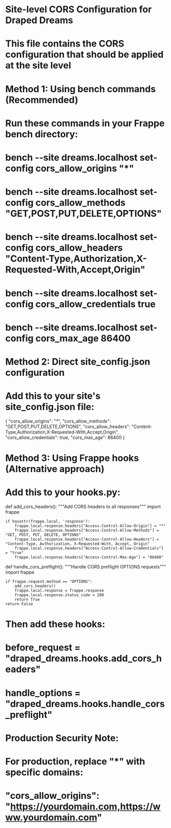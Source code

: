 # Site-level CORS Configuration for Draped Dreams
# This file contains the CORS configuration that should be applied at the site level

# Method 1: Using bench commands (Recommended)
# Run these commands in your Frappe bench directory:

# bench --site dreams.localhost set-config cors_allow_origins "*"
# bench --site dreams.localhost set-config cors_allow_methods "GET,POST,PUT,DELETE,OPTIONS"
# bench --site dreams.localhost set-config cors_allow_headers "Content-Type,Authorization,X-Requested-With,Accept,Origin"
# bench --site dreams.localhost set-config cors_allow_credentials true
# bench --site dreams.localhost set-config cors_max_age 86400

# Method 2: Direct site_config.json configuration
# Add this to your site's site_config.json file:

{
    "cors_allow_origins": "*",
    "cors_allow_methods": "GET,POST,PUT,DELETE,OPTIONS",
    "cors_allow_headers": "Content-Type,Authorization,X-Requested-With,Accept,Origin",
    "cors_allow_credentials": true,
    "cors_max_age": 86400
}

# Method 3: Using Frappe hooks (Alternative approach)
# Add this to your hooks.py:

def add_cors_headers():
    """Add CORS headers to all responses"""
    import frappe
    
    if hasattr(frappe.local, 'response'):
        frappe.local.response.headers["Access-Control-Allow-Origin"] = "*"
        frappe.local.response.headers["Access-Control-Allow-Methods"] = "GET, POST, PUT, DELETE, OPTIONS"
        frappe.local.response.headers["Access-Control-Allow-Headers"] = "Content-Type, Authorization, X-Requested-With, Accept, Origin"
        frappe.local.response.headers["Access-Control-Allow-Credentials"] = "true"
        frappe.local.response.headers["Access-Control-Max-Age"] = "86400"

def handle_cors_preflight():
    """Handle CORS preflight OPTIONS requests"""
    import frappe
    
    if frappe.request.method == "OPTIONS":
        add_cors_headers()
        frappe.local.response = frappe.response
        frappe.local.response.status_code = 200
        return True
    return False

# Then add these hooks:
# before_request = "draped_dreams.hooks.add_cors_headers"
# handle_options = "draped_dreams.hooks.handle_cors_preflight"

# Production Security Note:
# For production, replace "*" with specific domains:
# "cors_allow_origins": "https://yourdomain.com,https://www.yourdomain.com"
